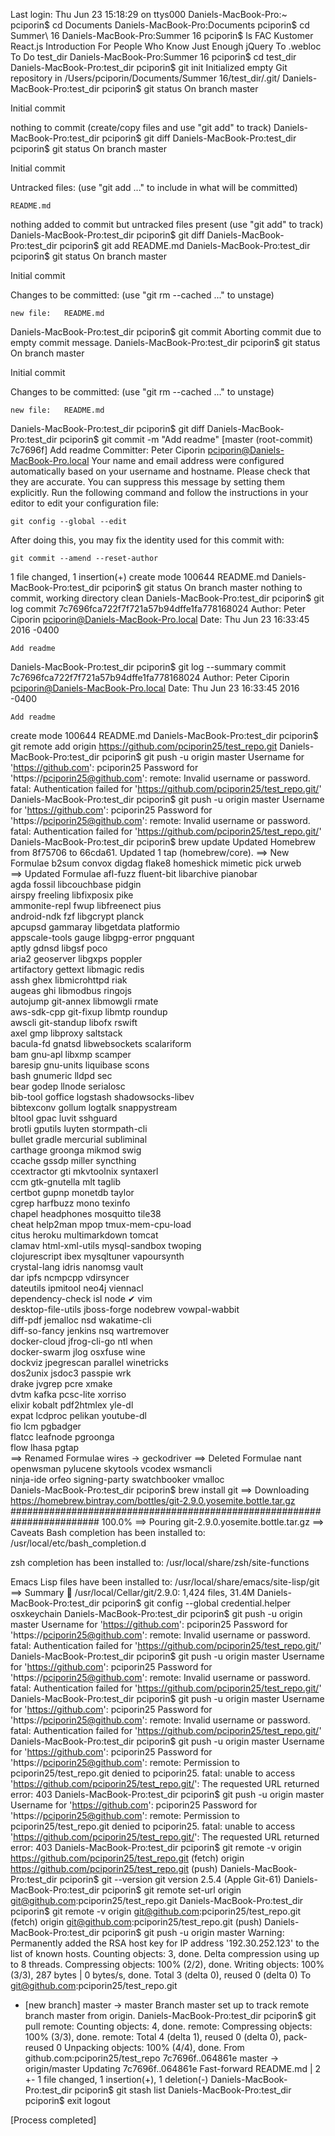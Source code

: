 Last login: Thu Jun 23 15:18:29 on ttys000
Daniels-MacBook-Pro:~ pciporin$ cd Documents
Daniels-MacBook-Pro:Documents pciporin$ cd Summer\ 16
Daniels-MacBook-Pro:Summer 16 pciporin$ ls
FAC
Kustomer
React.js Introduction For People Who Know Just Enough jQuery To .webloc
To Do
test_dir
Daniels-MacBook-Pro:Summer 16 pciporin$ cd test_dir
Daniels-MacBook-Pro:test_dir pciporin$ git init
Initialized empty Git repository in /Users/pciporin/Documents/Summer 16/test_dir/.git/
Daniels-MacBook-Pro:test_dir pciporin$ git status
On branch master

Initial commit

nothing to commit (create/copy files and use "git add" to track)
Daniels-MacBook-Pro:test_dir pciporin$ git diff
Daniels-MacBook-Pro:test_dir pciporin$ git status
On branch master

Initial commit

Untracked files:
  (use "git add <file>..." to include in what will be committed)

	README.md

nothing added to commit but untracked files present (use "git add" to track)
Daniels-MacBook-Pro:test_dir pciporin$ git diff
Daniels-MacBook-Pro:test_dir pciporin$ git add README.md
Daniels-MacBook-Pro:test_dir pciporin$ git status
On branch master

Initial commit

Changes to be committed:
  (use "git rm --cached <file>..." to unstage)

	new file:   README.md

Daniels-MacBook-Pro:test_dir pciporin$ git commit
Aborting commit due to empty commit message.
Daniels-MacBook-Pro:test_dir pciporin$ git status
On branch master

Initial commit

Changes to be committed:
  (use "git rm --cached <file>..." to unstage)

	new file:   README.md

Daniels-MacBook-Pro:test_dir pciporin$ git diff
Daniels-MacBook-Pro:test_dir pciporin$ git commit -m "Add readme"
[master (root-commit) 7c7696f] Add readme
 Committer: Peter Ciporin <pciporin@Daniels-MacBook-Pro.local>
Your name and email address were configured automatically based
on your username and hostname. Please check that they are accurate.
You can suppress this message by setting them explicitly. Run the
following command and follow the instructions in your editor to edit
your configuration file:

    git config --global --edit

After doing this, you may fix the identity used for this commit with:

    git commit --amend --reset-author

 1 file changed, 1 insertion(+)
 create mode 100644 README.md
Daniels-MacBook-Pro:test_dir pciporin$ git status
On branch master
nothing to commit, working directory clean
Daniels-MacBook-Pro:test_dir pciporin$ git log
commit 7c7696fca722f7f721a57b94dffe1fa778168024
Author: Peter Ciporin <pciporin@Daniels-MacBook-Pro.local>
Date:   Thu Jun 23 16:33:45 2016 -0400

    Add readme
Daniels-MacBook-Pro:test_dir pciporin$ git log --summary
commit 7c7696fca722f7f721a57b94dffe1fa778168024
Author: Peter Ciporin <pciporin@Daniels-MacBook-Pro.local>
Date:   Thu Jun 23 16:33:45 2016 -0400

    Add readme

 create mode 100644 README.md
Daniels-MacBook-Pro:test_dir pciporin$ git remote add origin https://github.com/pciporin25/test_repo.git
Daniels-MacBook-Pro:test_dir pciporin$ git push -u origin master
Username for 'https://github.com': pciporin25
Password for 'https://pciporin25@github.com': 
remote: Invalid username or password.
fatal: Authentication failed for 'https://github.com/pciporin25/test_repo.git/'
Daniels-MacBook-Pro:test_dir pciporin$ git push -u origin master
Username for 'https://github.com': pciporin25
Password for 'https://pciporin25@github.com': 
remote: Invalid username or password.
fatal: Authentication failed for 'https://github.com/pciporin25/test_repo.git/'
Daniels-MacBook-Pro:test_dir pciporin$ brew update
Updated Homebrew from 8f75706 to 66cda61.
Updated 1 tap (homebrew/core).
==> New Formulae
b2sum       convox      digdag      flake8      homeshick   mimetic     pick        urweb     
==> Updated Formulae
afl-fuzz                fluent-bit              libarchive              pianobar              
agda                    fossil                  libcouchbase            pidgin                
airspy                  freeling                libfixposix             pike                  
ammonite-repl           fwup                    libfreenect             pius                  
android-ndk             fzf                     libgcrypt               planck                
apcupsd                 gammaray                libgetdata              platformio            
appscale-tools          gauge                   libgpg-error            pngquant              
aptly                   gdnsd                   libgsf                  poco                  
aria2                   geoserver               libgxps                 poppler               
artifactory             gettext                 libmagic                redis                 
assh                    ghex                    libmicrohttpd           riak                  
augeas                  ghi                     libmodbus               ringojs               
autojump                git-annex               libmowgli               rmate                 
aws-sdk-cpp             git-fixup               libmtp                  roundup               
awscli                  git-standup             libofx                  rswift                
axel                    gmp                     libproxy                saltstack             
bacula-fd               gnatsd                  libwebsockets           scalariform           
bam                     gnu-apl                 libxmp                  scamper               
baresip                 gnu-units               liquibase               scons                 
bash                    gnumeric                lldpd                   sec                   
bear                    godep                   llnode                  serialosc             
bib-tool                goffice                 logstash                shadowsocks-libev     
bibtexconv              gollum                  logtalk                 snappystream          
bltool                  gpac                    luvit                   sshguard              
brotli                  gputils                 luyten                  stormpath-cli         
bullet                  gradle                  mercurial               subliminal            
carthage                groonga                 mikmod                  swig                  
ccache                  gssdp                   miller                  syncthing             
ccextractor             gti                     mkvtoolnix              syntaxerl             
ccm                     gtk-gnutella            mlt                     taglib                
certbot                 gupnp                   monetdb                 taylor                
cgrep                   harfbuzz                mono                    texinfo               
chapel                  headphones              mosquitto               tile38                
cheat                   help2man                mpop                    tmux-mem-cpu-load     
citus                   heroku                  multimarkdown           tomcat                
clamav                  html-xml-utils          mysql-sandbox           twoping               
clojurescript           ibex                    mysqltuner              vapoursynth           
crystal-lang            idris                   nanomsg                 vault                 
dar                     ipfs                    ncmpcpp                 vdirsyncer            
dateutils               ipmitool                neo4j                   viennacl              
dependency-check        isl                     node ✔                  vim                   
desktop-file-utils      jboss-forge             nodebrew                vowpal-wabbit         
diff-pdf                jemalloc                nsd                     wakatime-cli          
diff-so-fancy           jenkins                 nsq                     wartremover           
docker-cloud            jfrog-cli-go            ntl                     when                  
docker-swarm            jlog                    osxfuse                 wine                  
dockviz                 jpegrescan              parallel                winetricks            
dos2unix                jsdoc3                  passpie                 wrk                   
drake                   jvgrep                  pcre                    xmake                 
dvtm                    kafka                   pcsc-lite               xorriso               
elixir                  kobalt                  pdf2htmlex              yle-dl                
expat                   lcdproc                 pelikan                 youtube-dl            
fio                     lcm                     pgbadger              
flatcc                  leafnode                pgroonga              
flow                    lhasa                   pgtap                 
==> Renamed Formulae
wires -> geckodriver
==> Deleted Formulae
nant            openwsman       pylucene        skytools        vcodex          wsmancli      
ninja-ide       orfeo           signing-party   swatchbooker    vmalloc       
Daniels-MacBook-Pro:test_dir pciporin$ brew install git
==> Downloading https://homebrew.bintray.com/bottles/git-2.9.0.yosemite.bottle.tar.gz
######################################################################## 100.0%
==> Pouring git-2.9.0.yosemite.bottle.tar.gz
==> Caveats
Bash completion has been installed to:
  /usr/local/etc/bash_completion.d

zsh completion has been installed to:
  /usr/local/share/zsh/site-functions

Emacs Lisp files have been installed to:
  /usr/local/share/emacs/site-lisp/git
==> Summary
🍺  /usr/local/Cellar/git/2.9.0: 1,424 files, 31.4M
Daniels-MacBook-Pro:test_dir pciporin$ git config --global credential.helper osxkeychain
Daniels-MacBook-Pro:test_dir pciporin$ git push -u origin master
Username for 'https://github.com': pciporin25
Password for 'https://pciporin25@github.com': 
remote: Invalid username or password.
fatal: Authentication failed for 'https://github.com/pciporin25/test_repo.git/'
Daniels-MacBook-Pro:test_dir pciporin$ git push -u origin master
Username for 'https://github.com': pciporin25
Password for 'https://pciporin25@github.com': 
remote: Invalid username or password.
fatal: Authentication failed for 'https://github.com/pciporin25/test_repo.git/'
Daniels-MacBook-Pro:test_dir pciporin$ git push -u origin master
Username for 'https://github.com': pciporin25
Password for 'https://pciporin25@github.com': 
remote: Invalid username or password.
fatal: Authentication failed for 'https://github.com/pciporin25/test_repo.git/'
Daniels-MacBook-Pro:test_dir pciporin$ git push -u origin master
Username for 'https://github.com': pciporin25
Password for 'https://pciporin25@github.com': 
remote: Permission to pciporin25/test_repo.git denied to pciporin25.
fatal: unable to access 'https://github.com/pciporin25/test_repo.git/': The requested URL returned error: 403
Daniels-MacBook-Pro:test_dir pciporin$ git push -u origin master
Username for 'https://github.com': pciporin25
Password for 'https://pciporin25@github.com': 
remote: Permission to pciporin25/test_repo.git denied to pciporin25.
fatal: unable to access 'https://github.com/pciporin25/test_repo.git/': The requested URL returned error: 403
Daniels-MacBook-Pro:test_dir pciporin$ git remote -v
origin	https://github.com/pciporin25/test_repo.git (fetch)
origin	https://github.com/pciporin25/test_repo.git (push)
Daniels-MacBook-Pro:test_dir pciporin$ git --version
git version 2.5.4 (Apple Git-61)
Daniels-MacBook-Pro:test_dir pciporin$ git remote set-url origin git@github.com:pciporin25/test_repo.git
Daniels-MacBook-Pro:test_dir pciporin$ git remote -v
origin	git@github.com:pciporin25/test_repo.git (fetch)
origin	git@github.com:pciporin25/test_repo.git (push)
Daniels-MacBook-Pro:test_dir pciporin$ git push -u origin master
Warning: Permanently added the RSA host key for IP address '192.30.252.123' to the list of known hosts.
Counting objects: 3, done.
Delta compression using up to 8 threads.
Compressing objects: 100% (2/2), done.
Writing objects: 100% (3/3), 287 bytes | 0 bytes/s, done.
Total 3 (delta 0), reused 0 (delta 0)
To git@github.com:pciporin25/test_repo.git
 * [new branch]      master -> master
Branch master set up to track remote branch master from origin.
Daniels-MacBook-Pro:test_dir pciporin$ git pull
remote: Counting objects: 4, done.
remote: Compressing objects: 100% (3/3), done.
remote: Total 4 (delta 1), reused 0 (delta 0), pack-reused 0
Unpacking objects: 100% (4/4), done.
From github.com:pciporin25/test_repo
   7c7696f..064861e  master     -> origin/master
Updating 7c7696f..064861e
Fast-forward
 README.md | 2 +-
 1 file changed, 1 insertion(+), 1 deletion(-)
Daniels-MacBook-Pro:test_dir pciporin$ git stash list
Daniels-MacBook-Pro:test_dir pciporin$ exit
logout

[Process completed]

